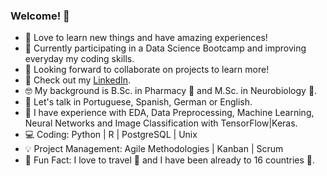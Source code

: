 ### Welcome! 👋

- 🔭 Love to learn new things and have amazing experiences!
- 🎉 Currently participating in a Data Science Bootcamp and improving everyday my coding skills.
- 👯 Looking forward to collaborate on projects to learn more!
- 📝 Check out my [LinkedIn](https://www.linkedin.com/in/kareal/).
- 🤓 My background is B.Sc. in Pharmacy 💊 and M.Sc. in Neurobiology 🧠.
- 💬 Let's talk in Portuguese, Spanish, German or English.
- 👾 I have experience with EDA, Data Preprocessing, Machine Learning, Neural Networks and Image Classification with TensorFlow|Keras.
- 💻 Coding: Python | R | PostgreSQL | Unix
- 💡 Project Management: Agile Methodologies | Kanban | Scrum
- 👻 Fun Fact: I love to travel 🚀 and I have been already to 16 countries 🧳.


<!--
**kaqreal/kaqreal** is a ✨ _special_ ✨ repository because its `README.md` (this file) appears on your GitHub profile.

- 📙 Check out my [resume]()

-->
